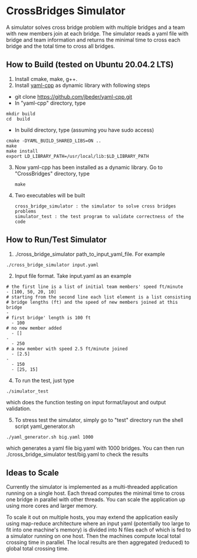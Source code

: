 # CrossBridges Simulator #
A simulator solves cross bridge problem with multiple bridges and a team with new members join at each bridge. The simulator reads a yaml file with bridge and team information and returns the minimal time to cross each bridge and the total time to cross all bridges.
## How to Build (tested on Ubuntu 20.04.2 LTS) ##
1. Install cmake, make, g++.
2. Install [yaml-cpp](https://github.com/jbeder/yaml-cpp) as dynamic library with following steps
- git clone https://github.com/jbeder/yaml-cpp.git
- In "yaml-cpp" directory, type
```
mkdir build
cd  build
```
- In build directory, type (assuming you have sudo access)
```
cmake -DYAML_BUILD_SHARED_LIBS=ON ..
make
make install
export LD_LIBRARY_PATH=/usr/local/lib:$LD_LIBRARY_PATH
```
3. Now yaml-cpp has been installed as a dynamic library. Go to "CrossBridges" directory, type
   ```
   make
   ```
4. Two executables will be built 
   ```
   cross_bridge_simulator : the simulator to solve cross bridges problems
   simulator_test : the test program to validate correctness of the code
   ```
## How to Run/Test Simulator ##
1. ./cross_bridge_simulator path_to_input_yaml_file. For example
```
./cross_bridge_simulator input.yaml
```
2. Input file format. Take input.yaml as an example 
```
# the first line is a list of initial team members' speed ft/minute
- [100, 50, 20, 10]
# starting from the second line each list element is a list consisting
# bridge lengths (ft) and the speed of new members joined at this bridge
-
# first bridge' length is 100 ft
  - 100
# no new member added
  - []
-
  - 250
# a new member with speed 2.5 ft/minute joined
  - [2.5]
-
  - 150
  - [25, 15]

```
4. To run the test, just type 
```
./simulator_test
```
which does the function testing on input format/layout and output validation.

5. To stress test the simulator, simply go to "test" directory run the shell script yaml_generator.sh
```
./yaml_generator.sh big.yaml 1000
```
which generates a yaml file big.yaml with 1000 bridges. You can then run ./cross_bridge_simulator test/big.yaml to check the results

## Ideas to Scale ##  
Currently the simulator is implemented as a multi-threaded application running on a single host. Each thread computes the minimal time to cross one bridge in parallel with other threads. You can scale the application up using more cores and larger memory. 

To scale it out on multiple hosts, you may extend the application easily using map-reduce architecture where an input yaml (potentially too large to fit into one machine's memory) is divided into N files each of which is fed to a simulator running on one host. Then the machines compute local total crossing time in parallel. The local results are then aggregated (reduced) to global total crossing time.    

